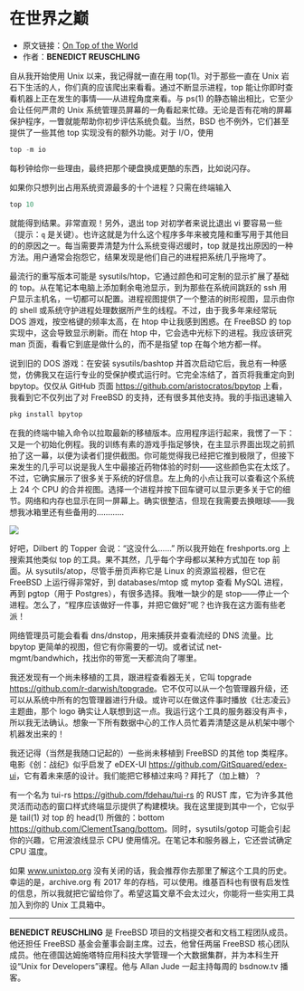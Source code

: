 # 在世界之巅

- 原文链接：[On Top of the World](https://freebsdfoundation.org/wp-content/uploads/2021/03/Practical-Ports.pdf)
- 作者：**BENEDICT REUSCHLING**

自从我开始使用 Unix 以来，我记得就一直在用 top(1)。对于那些一直在 Unix 岩石下生活的人，你们真的应该爬出来看看。通过不断显示进程，top 能让你即时查看机器上正在发生的事情——从进程角度来看。与 ps(1) 的静态输出相比，它至少会让任何严肃的 Unix 系统管理员屏幕的一角看起来忙碌。无论是否有花哨的屏幕保护程序，一瞥就能帮助你初步评估系统负载。当然，BSD 也不例外，它们甚至提供了一些其他 top 实现没有的额外功能。对于 I/O，使用

```c
top -m io
```

每秒钟给你一些理由，最终把那个硬盘换成更酷的东西，比如说闪存。

如果你只想列出占用系统资源最多的十个进程？只需在终端输入

```c
top 10
```

就能得到结果。非常直观！另外，退出 top 对初学者来说比退出 vi 要容易一些（提示：`q` 是关键）。也许这就是为什么这个程序多年来被克隆和重写用于其他目的的原因之一。每当需要弄清楚为什么系统变得迟缓时，top 就是找出原因的一种方法。用户通常会抱怨它，结果发现是他们自己的进程把系统几乎拖垮了。

最流行的重写版本可能是 sysutils/htop，它通过颜色和可定制的显示扩展了基础的 top。从在笔记本电脑上添加剩余电池显示，到为那些在系统间跳跃的 ssh 用户显示主机名，一切都可以配置。进程视图提供了一个整洁的树形视图，显示由你的 shell 或系统守护进程处理数据所产生的线程。不过，由于我多年来经常玩 DOS 游戏，按空格键的频率太高，在 htop 中让我感到困惑。在 FreeBSD 的 top 实现中，这会导致显示刷新。而在 htop 中，它会选中光标下的进程。我应该研究 man 页面，看看它到底是做什么的，而不是指望 top 在每个地方都一样。

说到旧的 DOS 游戏：在安装 sysutils/bashtop 并首次启动它后，我总有一种感觉，仿佛我又在运行专业的受保护模式运行时。它完全冻结了，首页将我重定向到 bpytop。仅仅从 GitHub 页面 <https://github.com/aristocratos/bpytop> 上看，我看到它不仅列出了对 FreeBSD 的支持，还有很多其他支持。我的手指迅速输入

```c
pkg install bpytop
```


在我的终端中输入命令以拉取最新的移植版本。应用程序运行起来，我愣了一下：又是一个初始化例程。我的训练有素的游戏手指足够快，在主显示界面出现之前抓拍了这一幕，以便为读者们提供截图。你可能觉得我已经把它推到极限了，但接下来发生的几乎可以说是我人生中最接近药物体验的时刻——这些颜色实在太炫了。不过，它确实展示了很多关于系统的好信息。左上角的小点让我可以查看这个系统上 24 个 CPU 的合并视图。选择一个进程并按下回车键可以显示更多关于它的细节。网络和内存也显示在同一屏幕上。确实很整洁，但现在我需要去换眼球——我想我冰箱里还有些备用的…………

![](https://github.com/user-attachments/assets/ad1f20ef-3ed6-499c-a772-45c4d1e3f1d5)

好吧，Dilbert 的 Topper 会说：“这没什么……” 所以我开始在 freshports.org 上搜索其他类似 top 的工具。果不其然，几乎每个字母都以某种方式加在 top 前面。从 sysutils/atop，尽管手册页声称它是 Linux 的资源监视器，但它在 FreeBSD 上运行得非常好，到 databases/mtop 或 mytop 查看 MySQL 进程，再到 pgtop（用于 Postgres），有很多选择。我唯一缺少的是 stop——停止一个进程。怎么了，“程序应该做好一件事，并把它做好”呢？也许我在这方面有些老派！

网络管理员可能会看看 dns/dnstop，用来捕获并查看流经的 DNS 流量。比 bpytop 更简单的视图，但它有你需要的一切。或者试试 net-mgmt/bandwhich，找出你的带宽一天都流向了哪里。

我还发现有一个尚未移植的工具，跟进程查看器无关，它叫 topgrade <https://github.com/r-darwish/topgrade>。它不仅可以从一个包管理器升级，还可以从系统中所有的包管理器进行升级。或许可以在做这件事时播放《壮志凌云》主题曲，那个 logo 确实让人联想到这一点。我运行这个工具的服务器没有声卡，所以我无法确认。想象一下所有数据中心的工作人员忙着弄清楚这是从机架中哪个机器发出来的！

我还记得（当然是我随口记起的）一些尚未移植到 FreeBSD 的其他 top 类程序。电影《创：战纪》似乎启发了 eDEX-UI <https://github.com/GitSquared/edex-ui>，它有着未来感的设计。我们能把它移植过来吗？拜托了（加上糖）？

有一个名为 tui-rs <https://github.com/fdehau/tui-rs> 的 RUST 库，它为许多其他灵活而动态的窗口样式终端显示提供了构建模块。我在这里提到其中一个，它似乎是 tail(1) 对 top 的 head(1) 所做的：bottom <https://github.com/ClementTsang/bottom>。同时，sysutils/gotop 可能会引起你的兴趣，它用波浪线显示 CPU 使用情况。在笔记本和服务器上，它还尝试确定 CPU 温度。

如果 www.unixtop.org 没有关闭的话，我会推荐你去那里了解这个工具的历史。幸运的是，archive.org 有 2017 年的存档，可以使用。维基百科也有很有启发性的信息，所以我就把它留给你了。希望这篇文章不会太过火，你能将一些实用工具加入到你的 Unix 工具箱中。

---

**BENEDICT REUSCHLING** 是 FreeBSD 项目的文档提交者和文档工程团队成员。他还担任 FreeBSD 基金会董事会副主席。过去，他曾任两届 FreeBSD 核心团队成员。他在德国达姆施塔特应用科技大学管理一个大数据集群，并为本科生开设“Unix for Developers”课程。他与 Allan Jude 一起主持每周的 bsdnow.tv 播客。
